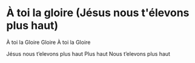 # À toi la gloire (Jésus nous t'élevons plus haut)

À toi la Gloire
Gloire
À toi la Gloire

Jésus nous t’elevons plus haut
Plus haut
Nous t’elevons plus haut
